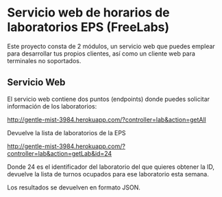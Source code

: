 # Servicio web de horarios de laboratorios EPS (FreeLabs)

Este proyecto consta de 2 módulos, un servicio web que puedes emplear para desarrollar tus propios clientes, así como un cliente web para terminales no soportados.

## Servicio Web

El servicio web contiene dos puntos (endpoints) donde puedes solicitar información de los laboratorios:

http://gentle-mist-3984.herokuapp.com/?controller=lab&action=getAll

Devuelve la lista de laboratorios de la EPS

http://gentle-mist-3984.herokuapp.com/?controller=lab&action=getLab&id=24

Donde 24 es el identificador del laboratorio del que quieres obtener la ID, devuelve la lista de turnos ocupados para ese laboratorio esta semana.

Los resultados se devuelven en formato JSON.